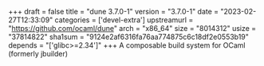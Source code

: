 +++
draft = false
title = "dune 3.7.0-1"
version = "3.7.0-1"
date = "2023-02-27T12:33:09"
categories = ['devel-extra']
upstreamurl = "https://github.com/ocaml/dune"
arch = "x86_64"
size = "8014312"
usize = "37814822"
sha1sum = "9124e2af6316fa76aa774875c6c18df2e0553b19"
depends = "['glibc>=2.34']"
+++
A composable build system for OCaml (formerly jbuilder)